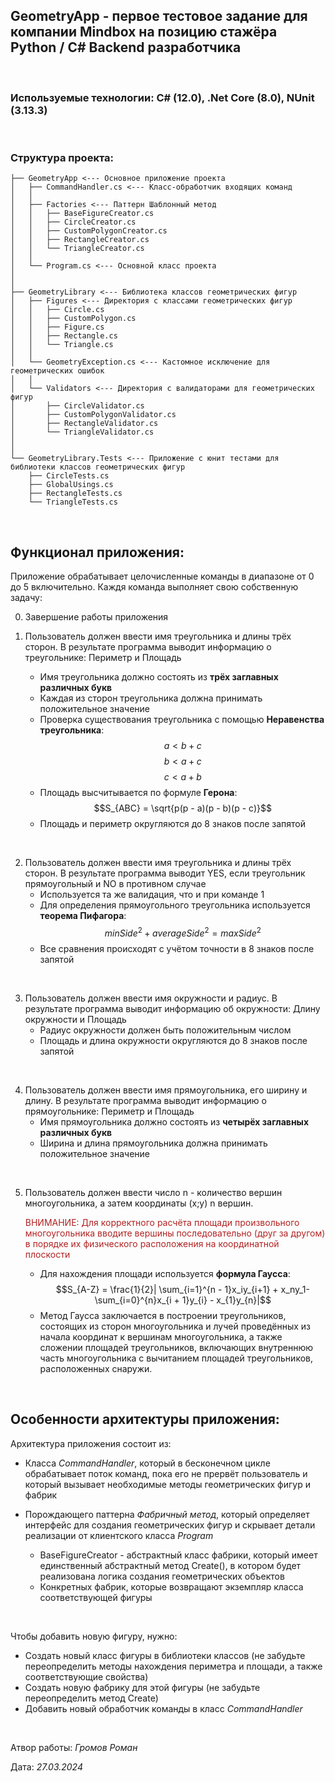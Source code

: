 ## **GeometryApp** - первое тестовое задание для компании Mindbox на позицию стажёра Python / C# Backend разработчика

</br>

### **Используемые технологии:** C# (12.0), .Net Core (8.0), NUnit (3.13.3)

</br>

### **Структура проекта:**

```
├── GeometryApp <--- Основное приложение проекта
│   ├── CommandHandler.cs <--- Класс-обработчик входящих команд
│   │
│   ├── Factories <--- Паттерн Шаблонный метод
│   │   ├── BaseFigureCreator.cs
│   │   ├── CircleCreator.cs
│   │   ├── CustomPolygonCreator.cs
│   │   ├── RectangleCreator.cs
│   │   └── TriangleCreator.cs
│   │
│   └── Program.cs <--- Основной класс проекта
│
│
├── GeometryLibrary <--- Библиотека классов геометрических фигур
│   ├── Figures <--- Директория с классами геометрических фигур
│   │   ├── Circle.cs
│   │   ├── CustomPolygon.cs
│   │   ├── Figure.cs
│   │   ├── Rectangle.cs
│   │   └── Triangle.cs
│   │
│   └── GeometryException.cs <--- Кастомное исключение для геометрических ошибок
│   │
│   └── Validators <--- Директория с валидаторами для геометрических фигур
│       ├── CircleValidator.cs
│       ├── CustomPolygonValidator.cs
│       ├── RectangleValidator.cs
│       └── TriangleValidator.cs
│
│
└── GeometryLibrary.Tests <--- Приложение с юнит тестами для библиотеки классов геометрических фигур
    ├── CircleTests.cs
    ├── GlobalUsings.cs
    ├── RectangleTests.cs
    └── TriangleTests.cs
```

</br>

## **Функционал приложения:**

Приложение обрабатывает целочисленные команды в диапазоне от 0 до 5 включительно. Каждя команда выполняет свою собственную задачу:

0. Завершение работы приложения

1. Пользователь должен ввести имя треугольника и длины трёх сторон. В результате программа выводит информацию о треугольнике: Периметр и Площадь
    * Имя треугольника должно состоять из **трёх заглавных различных букв**
    * Каждая из сторон треугольника должна принимать положительное значение
    * Проверка существования треугольника с помощью **Неравенства треугольника**: $$a < b + c$$ $$b < a +c$$ $$c < a + b$$
    * Площадь высчитывается по формуле **Герона**: $$S_{ABC} = \sqrt{p(p - a)(p - b)(p - c)}$$
    * Площадь и периметр округляются до 8 знаков после запятой

</br>

2. Пользователь должен ввести имя треугольника и длины трёх сторон. В результате программа выводит YES, если треугольник прямоугольный и NO в противном случае
    * Используется та же валидация, что и при команде 1
    * Для определения прямоугольного треугольника используется **теорема Пифагора**: $$minSide^2 + averageSide^2 = maxSide^2$$
    * Все сравнения происходят с учётом точности в 8 знаков после запятой

</br>

3. Пользователь должен ввести имя окружности и радиус. В результате программа выводит информацию об окружности: Длину окружности и Площадь
    * Радиус окружности должен быть положительным числом
    * Площадь и длина окружности округляются до 8 знаков после запятой

</br>

4. Пользователь должен ввести имя прямоугольника, его ширину и длину. В результате программа выводит информацию о прямоугольнике: Периметр и Площадь
    * Имя прямоугольника должно состоять из **четырёх заглавных различных букв**
    * Ширина и длина прямоугольника должна принимать положительное значение

</br>

5. Пользователь должен ввести число n - количество вершин многоугольника, а затем координаты (x;y) n вершин.<p style="color: #B22222">ВНИМАНИЕ: Для корректного расчёта площади произвольного многоугольника вводите вершины последовательно (друг за другом) в порядке их физического расположения на координатной плоскости</p>
    * Для нахождения площади используется **формула Гаусса**: $$S_{A-Z} = \frac{1}{2}| \sum_{i=1}^{n - 1}x_iy_{i+1} + x_ny_1- \sum_{i=0}^{n}x_{i + 1}y_{i} - x_{1}y_{n}|$$
    * Метод Гаусса заключается в построении треугольников, состоящих из сторон многоугольника и лучей проведённых из начала координат к вершинам многоугольника, а также сложении площадей треугольников, включающих внутреннюю часть многоугольника с вычитанием площадей треугольников, расположенных снаружи.

</br>

## **Особенности архитектуры приложения:**
Архитектура приложения состоит из:
* Класса _CommandHandler_, который в бесконечном цикле обрабатывает поток команд, пока его не прервёт пользователь и который вызывает необходимые методы геометрических фигур и фабрик

* Порождающего паттерна _Фабричный метод_, который определяет интерфейс для создания геометрических фигур и скрывает детали реализации от клиентского класса _Program_ 
    * BaseFigureCreator - абстрактный класс фабрики, который имеет единственный абстрактный метод Create(), в котором будет реализована логика создания геометрических объектов
    * Конкретных фабрик, которые возвращают экземпляр класса соответствующей фигуры

</br>

Чтобы добавить новую фигуру, нужно:
* Создать новый класс фигуры в библиотеки классов (не забудьте переопределить методы нахождения периметра и площади, а также соответствующие свойства)
* Создать новую фабрику для этой фигуры (не забудьте переопределить метод Create)
* Добавить новый обработчик команды в класс _CommandHandler_

</br>

Атвор работы: _Громов Роман_

Дата: _27.03.2024_
